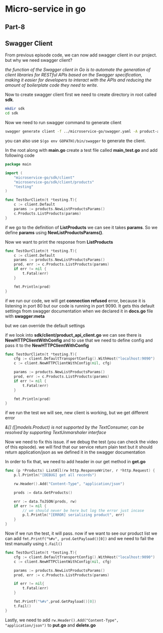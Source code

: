 # Micro-service in go
## Part-8
## Swagger Client

From previous episode code, we can now add swagger client in our project. but why we need swagger client?

*the function of the Swagger client in Go is to automate the generation of client libraries for RESTful APIs based on the Swagger specification, making it easier for developers to interact with the APIs and reducing the amount of boilerplate code they need to write.*

Now to create swagger client first we need to create directory in root called **sdk**. 
```bash
mkdir sdk
cd sdk
```

Now we need to run swagger command to generate client
``` bash
swagger generate client -f ../microservice-go/swagger.yaml -A product-api
```

you can also use ```$(go env GOPATH)/bin/swagger``` to generate the client.

In the root along with **main.go** create a test file called **main_test.go** and add following code
```go
package main

import (
	"microservice-go/sdk/client"
	"microservice-go/sdk/client/products"
	"testing"
)

func TestOurClietn(t *testing.T){
	c := client.Default
	params := products.NewListProductsParams()
	c.Products.ListProducts(params)
}
```

if we go to the definition of **ListProducts** we can see it takes **params**. So we define **params** using **NewListProductsParams()**.

Now we want to print the response from **ListProducts**

```go
func TestOurClietn(t *testing.T){
	c := client.Default
	params := products.NewListProductsParams()
	prod, err := c.Products.ListProducts(params)
    if err != nil {
        t.Fatal(err)
    }

    fmt.Println(prod)
}
```
if we run our code, we will get **connection refused** error, because it is listening in port 80 but our code is running in port 9090. It gets this default settings from swagger documentation when we declared it in **docs.go** file  with **swagger:meta**

but we can override the default settings

if we look into **sdk/client/product_api_client.go** we can see there is **NewHTTPClientWithConfig** and to use that we need to define config and pass it to the **NewHTTPClientWithConfig**

```go
func TestOurClietn(t *testing.T){
	cfg := client.DefaultTransportConfig().WithHost("localhost:9090")
    c := client.NewHTTPClientWithConfig(nil, cfg)

	params := products.NewListProductsParams()
	prod, err := c.Products.ListProducts(params)
    if err != nil {
        t.Fatal(err)
    }

    fmt.Println(prod)
}
```
if we run the test we will see, new client is working, but we get different error

*&[] (*[]*models.Product) is not supported by the TextConsumer, can be resolved by supporting TextUnmarshaler interface*

Now we need to fix this issue. if we debug the test (you can check the video of this episode). we will find that our service return plain text but it should return application/json as we defined it in the swagger documentation

In order to fix that, we need to add header in our get method in **get.go**
```go
func (p *Products) ListAll(rw http.ResponseWriter, r *http.Request) {
	p.l.Println("[DEBUG] get all records")

    rw.Header().Add("Content-Type", "application/json")

	prods := data.GetProducts()

	err := data.ToJSON(prods, rw)
	if err != nil {
		// we should never be here but log the error just incase
		p.l.Println("[ERROR] serializing product", err)
	}
}
```

Now if we run the test, it will pass.
now if we want to see our product list we can add ```fmt.Printf("%#v", prod.GetPayload()[0])```
and we need to fail the test manually using ```t.Fail()```

```go
func TestOurClietn(t *testing.T){
	cfg := client.DefaultTransportConfig().WithHost("localhost:9090")
	c := client.NewHTTPClientWithConfig(nil, cfg)

	params := products.NewListProductsParams()
	prod, err := c.Products.ListProducts(params)

	if err != nil{
		t.Fatal(err)
	}

	fmt.Printf("%#v",prod.GetPayload()[0])
	t.Fail()
}
```

Lastly, we need to add ```rw.Header().Add("Content-Type", "application/json")``` to **put.go** and **delete.go**


